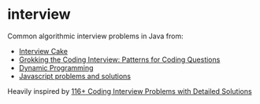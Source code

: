 # interview

Common algorithmic interview problems in Java from:
* [Interview Cake](https://www.interviewcake.com/)
* [Grokking the Coding Interview: Patterns for Coding Questions](https://www.educative.io/courses/grokking-the-coding-interview)
* [Dynamic Programming](https://www.youtube.com/watch?v=oBt53YbR9Kk)  
* [Javascript problems and solutions](https://github.com/jeantimex/javascript-problems-and-solutions)

Heavily inspired by [116+ Coding Interview Problems with Detailed Solutions](https://github.com/hoanhan101/algo)
